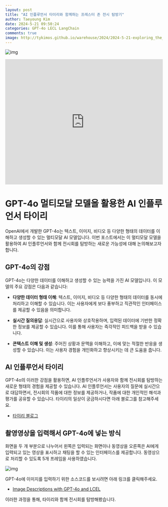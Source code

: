 ```yaml
---
layout: post
title: "AI 인플루언서 타이리와 함께하는 프레스터 존 전시 탐방기"
author: Taeyoung Kim
date: 2024-5-21 09:50:24
categories: GPT-4o LECL LangChain
comments: true
image: http://tykimos.github.io/warehouse/2024/2024-5-21-exploring_the_prester_john_exhibition_with_ai_influencer_tyri_title.jpg
---
```


![img](http://tykimos.github.io/warehouse/2024/2024-5-21-exploring_the_prester_john_exhibition_with_ai_influencer_tyri_title.jpg)
<iframe width="100%" height="400" src="https://youtube.com/embed/yRRhAlUKt2U" title="YouTube video player" frameborder="0" allow="accelerometer; autoplay; clipboard-write; encrypted-media; gyroscope; picture-in-picture; web-share" allowfullscreen=""></iframe>

# GPT-4o 멀티모달 모델을 활용한 AI 인플루언서 타이리

OpenAI에서 개발한 GPT-4o는 텍스트, 이미지, 비디오 등 다양한 형태의 데이터를 이해하고 생성할 수 있는 멀티모달 AI 모델입니다. 이번 포스트에서는 이 멀티모달 모델을 활용하여 AI 인플루언서와 함께 전시회를 탐방하는 새로운 가능성에 대해 논의해보고자 합니다.

## GPT-4o의 강점

GPT-4o는 다양한 데이터를 이해하고 생성할 수 있는 능력을 가진 AI 모델입니다. 이 모델의 주요 강점은 다음과 같습니다:

* **다양한 데이터 형태 이해**: 텍스트, 이미지, 비디오 등 다양한 형태의 데이터를 동시에 처리하고 이해할 수 있습니다. 이는 사용자에게 보다 풍부하고 직관적인 인터페이스를 제공할 수 있음을 의미합니다.

* **실시간 질의응답**: 실시간으로 사용자와 상호작용하며, 입력된 데이터에 기반한 정확한 정보를 제공할 수 있습니다. 이를 통해 사용자는 즉각적인 피드백을 받을 수 있습니다.

* **콘텍스트 이해 및 생성**: 주어진 상황과 문맥을 이해하고, 이에 맞는 적절한 반응을 생성할 수 있습니다. 이는 사용자 경험을 개인화하고 향상시키는 데 큰 도움을 줍니다.

## AI 인플루언서 타이리

GPT-4o의 이러한 강점을 활용하면, AI 인플루언서가 사용자와 함께 전시회를 탐방하는 새로운 형태의 경험을 제공할 수 있습니다. AI 인플루언서는 사용자의 질문에 실시간으로 대답하면서, 전시회의 작품에 대한 정보를 제공하거나, 작품에 대한 개인적인 해석과 평가를 공유할 수 있습니다. 타이리의 일상이 궁금하시다면 아래 블로그를 참고해주세요.

* [타이리 블로그](https://tyritarot.github.io/)

## 촬영영상을 입력해서 GPT-4o에 넣는 방식

화면을 두 개 부분으로 나누어서 왼쪽은 입력되는 화면이나 동영상을 오른쪽은 AI에게 입력되고 있는 영상을 표시하고 채팅을 할 수 있는 인터페이스를 제공합니다. 동영상으로 처리할 수 있도록 5개 프레임을 사용하였습니다.

![img](2024-5-21-exploring_the_prester_john_exhibition_with_ai_influencer_tyri_1.jpg)

GPT-4o에 이미지를 입력하기 위한 소스코드를 보시려면 아래 링크를 클릭해주세요. 

* [Image Descriptions with GPT-4o and LCEL](https://tykimos.github.io/2024/05/15/image_descriptions_with_gpt_4o_and_lcel/)

이러한 과정을 통해, 타이리와 함께 전시회를 탐방해봤습니다. 
